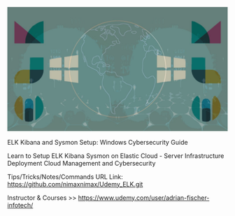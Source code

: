 
![alt text](image.jpg)

ELK Kibana and Sysmon Setup: Windows Cybersecurity Guide

Learn to Setup ELK Kibana Sysmon on Elastic Cloud - Server Infrastructure Deployment Cloud Management and Cybersecurity

Tips/Tricks/Notes/Commands URL Link: https://github.com/nimaxnimax/Udemy_ELK.git

Instructor & Courses >> https://www.udemy.com/user/adrian-fischer-infotech/


